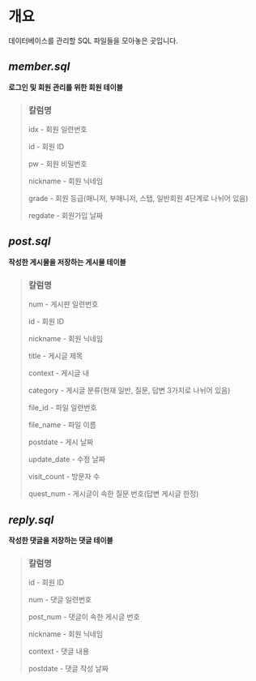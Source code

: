 # 개요
데이터베이스를 관리할 SQL 파일들을 모아놓은 곳입니다.

## *member.sql*
**로그인 및 회원 관리를 위한 회원 테이블**

> ### 칼럼명
> idx - 회원 일련번호
> 
> id - 회원 ID
> 
> pw - 회원 비밀번호
> 
> nickname - 회원 닉네임
> 
> grade - 회원 등급(매니저, 부매니저, 스탭, 일반회원 4단계로 나뉘어 있음)
>
> regdate - 회원가입 날짜

## *post.sql*
**작성한 게시물을 저장하는 게시물 테이블**

> ### 칼럼명
> num - 게시판 일련번호
> 
> id - 회원 ID
> 
> nickname - 회원 닉네임
>
> title - 게시글 제목
>
> context - 게시글 내
> 
> category - 게시글 분류(현재 일반, 질문, 답변 3가지로 나뉘어 있음)
>
> file_id - 파일 일련번호
>
> file_name - 파일 이름
>
> postdate - 게시 날짜
>
> update_date - 수정 날짜
> 
> visit_count - 방문자 수
>
> quest_num - 게시글이 속한 질문 번호(답변 게시글 한정)

## *reply.sql*
**작성한 댓글을 저장하는 댓글 테이블**

> ### 칼럼명
> id - 회원 ID
>
> num - 댓글 일련번호
>
> post_num - 댓글이 속한 게시글 번호
>
> nickname - 회원 닉네임
>
> context - 댓글 내용
>
> postdate - 댓글 작성 날짜
